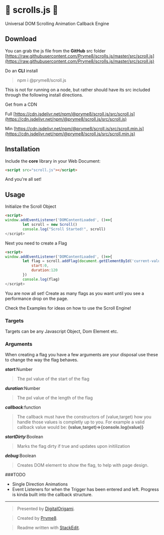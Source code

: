 # 📜  scrolls.js  📜
Universal DOM Scrolling Animation Callback Engine

## Download
You can grab the js file from the __GitHub__ src folder
[https://raw.githubusercontent.com/Pryme8/scrolls.js/master/src/scroll.js](https://raw.githubusercontent.com/Pryme8/scrolls.js/master/src/scroll.js)

Do an __CLI__ install
> npm i @pryme8/scroll.js

This is not for running on a node, but rather should have its src included through the following install directions.

Get from a CDN

Full [https://cdn.jsdelivr.net/npm/@pryme8/scroll.js/src/scroll.js](https://cdn.jsdelivr.net/npm/@pryme8/scroll.js/src/scroll.js)

Min [https://cdn.jsdelivr.net/npm/@pryme8/scroll.js/src/scroll.min.js](https://cdn.jsdelivr.net/npm/@pryme8/scroll.js/src/scroll.min.js)


## Installation
Include the __core__ library in your Web Document:
```html
<script src="scroll.js"></script>
```
And you're all set!

## Usage
Initialize the Scroll Object
```html
<script>
window.addEventListener('DOMContentLoaded', ()=>{	 
		let scroll = new Scroll()
		console.log("Scroll Started!", scroll)
</script>
```
Next you need to create a Flag
```html
<script>
window.addEventListener('DOMContentLoaded', ()=>{	 
		let flag = scroll.addFlag(document.getElementById('current-value'), {
			start:0,
			duration:120
		})		
		console.log(flag)
</script>
```

You are now all set!  Create as many flags as you want until you see a performance drop on the page.

Check the Examples for ideas on how to use the Scroll Engine!

### Targets
Targets can be any Javascript Object, Dom Element etc.

### Arguments
When creating a flag you have a few arguments are your disposal use these to change the way the flag behaves.

___start___:Number
> The pxl value of the start of the flag

___duration___:Number
> The pxl value of the length of the flag

___callback___:function
> The callback must have the constructors of (value,target) how you handle those values is completly up to you.
> For example a valid callback value would be:
> __(value,target)=>{console.log(value)}__

___startDirty___:Boolean
> Marks the flag dirty if true and updates upon initilization

___debug___:Boolean
> Creates DOM element to show the flag,  to help with page design.


###TODO

- Single Direction Animations
- Event Listeners for when the Trigger has been entered and left.  Progress is kinda built into the callback structure.

----

> Presented by [DigitalOrigami](https://digitalorigami.io).

> Created by [Pryme8](http://Pryme8.com).

> Readme written with [StackEdit](https://stackedit.io/).